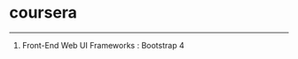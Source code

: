 # coursera
___________________________________________________

1. Front-End Web UI Frameworks : Bootstrap 4





